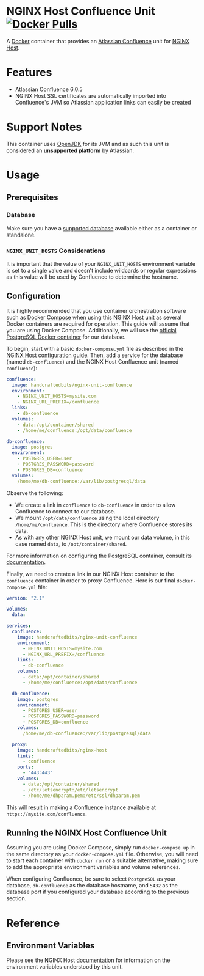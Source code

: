 # NGINX Host Confluence Unit [![Docker Pulls](https://img.shields.io/docker/pulls/handcraftedbits/nginx-unit-confluence.svg?maxAge=2592000)](https://hub.docker.com/r/handcraftedbits/nginx-unit-confluence)

A [Docker](https://www.docker.com) container that provides an
[Atlassian Confluence](https://www.atlassian.com/software/confluence) unit for
[NGINX Host](https://github.com/handcraftedbits/docker-nginx-host).

# Features

* Atlassian Confluence 6.0.5
* NGINX Host SSL certificates are automatically imported into Confluence's JVM so Atlassian application links can
  easily be created

# Support Notes

This container uses [OpenJDK](http://openjdk.java.net/) for its JVM and as such this unit is considered an **unsupported
platform** by Atlassian.

# Usage

## Prerequisites

### Database

Make sure you have a
[supported database](https://confluence.atlassian.com/doc/database-configuration-159764.html) available either as a
container or standalone.

### `NGINX_UNIT_HOSTS` Considerations

It is important that the value of your `NGINX_UNIT_HOSTS` environment variable is set to a single value and doesn't
include wildcards or regular expressions as this value will be used by Confluence to determine the hostname.

## Configuration

It is highly recommended that you use container orchestration software such as
[Docker Compose](https://www.docker.com/products/docker-compose) when using this NGINX Host unit as several Docker
containers are required for operation.  This guide will assume that you are using Docker Compose.  Additionally, we
will use the [official PostgreSQL Docker container](https://hub.docker.com/_/postgres/) for our database.

To begin, start with a basic `docker-compose.yml` file as described in the
[NGINX Host configuration guide](https://github.com/handcraftedbits/docker-nginx-host#configuration).  Then, add a
service for the database (named `db-confluence`) and the NGINX Host Confluence unit (named `confluence`):

```yaml
confluence:
  image: handcraftedbits/nginx-unit-confluence
  environment:
    - NGINX_UNIT_HOSTS=mysite.com
    - NGINX_URL_PREFIX=/confluence
  links:
    - db-confluence
  volumes:
    - data:/opt/container/shared
    - /home/me/confluence:/opt/data/confluence

db-confluence:
  image: postgres
  environment:
    - POSTGRES_USER=user
    - POSTGRES_PASSWORD=password
    - POSTGRES_DB=confluence
  volumes:
    /home/me/db-confluence:/var/lib/postgresql/data
```

Observe the following:

* We create a link in `confluence` to `db-confluence` in order to allow Confluence to connect to our database.
* We mount `/opt/data/confluence` using the local directory `/home/me/confluence`.  This is the directory where
  Confluence stores its data.
* As with any other NGINX Host unit, we mount our data volume, in this case named `data`, to `/opt/container/shared`.

For more information on configuring the PostgreSQL container, consult its
[documentation](https://hub.docker.com/_/postgres/).

Finally, we need to create a link in our NGINX Host container to the `confluence` container in order to proxy
Confluence.  Here is our final `docker-compose.yml` file:

```yaml
version: "2.1"

volumes:
  data:

services:
  confluence:
    image: handcraftedbits/nginx-unit-confluence
    environment:
      - NGINX_UNIT_HOSTS=mysite.com
      - NGINX_URL_PREFIX=/confluence
    links:
      - db-confluence
    volumes:
      - data:/opt/container/shared
      - /home/me/confluence:/opt/data/confluence

  db-confluence:
    image: postgres
    environment:
      - POSTGRES_USER=user
      - POSTGRES_PASSWORD=password
      - POSTGRES_DB=confluence
    volumes:
      /home/me/db-confluence:/var/lib/postgresql/data

  proxy:
    image: handcraftedbits/nginx-host
    links:
      - confluence
    ports:
      - "443:443"
    volumes:
      - data:/opt/container/shared
      - /etc/letsencrypt:/etc/letsencrypt
      - /home/me/dhparam.pem:/etc/ssl/dhparam.pem
```

This will result in making a Confluence instance available at `https://mysite.com/confluence`.

## Running the NGINX Host Confluence Unit

Assuming you are using Docker Compose, simply run `docker-compose up` in the same directory as your
`docker-compose.yml` file.  Otherwise, you will need to start each container with `docker run` or a suitable
alternative, making sure to add the appropriate environment variables and volume references.

When configuring Confluence, be sure to select `PostgreSQL` as your database, `db-confluence` as the database hostname,
and `5432` as the database port if you configured your database according to the previous section.

# Reference

## Environment Variables

Please see the NGINX Host [documentation](https://github.com/handcraftedbits/docker-nginx-host#units) for information
on the environment variables understood by this unit.
